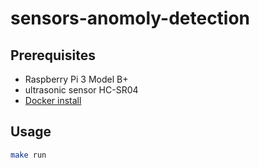 # sensors-anomoly-detection

## Prerequisites

- Raspberry Pi 3 Model B+
- ultrasonic sensor HC-SR04  
- [Docker install](https://medium.freecodecamp.org/the-easy-way-to-set-up-docker-on-a-raspberry-pi-7d24ced073ef)


## Usage

```bash
make run
```